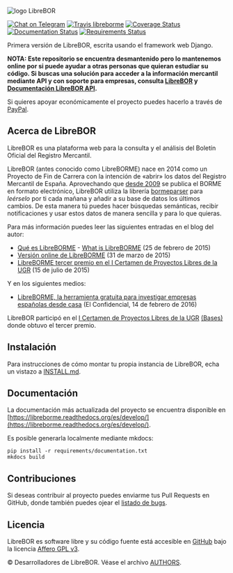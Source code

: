 ![logo LibreBOR](libreborme/static/librebor_logo.png)

[![Chat on Telegram](https://img.shields.io/badge/Únete-Telegram-2CA5E0?logo=Telegram)](https://t.me/librebor_noticias)
[![Travis libreborme](https://travis-ci.org/PabloCastellano/libreborme.svg?branch=master)](https://travis-ci.org/PabloCastellano/libreborme)
[![Coverage Status](https://coveralls.io/repos/github/PabloCastellano/libreborme/badge.svg?branch=master)](https://coveralls.io/github/PabloCastellano/libreborme?branch=master)
[![Documentation Status](https://readthedocs.org/projects/libreborme/badge/?version=latest)](https://readthedocs.org/projects/libreborme/?badge=latest)
[![Requirements Status](https://requires.io/github/PabloCastellano/libreborme/requirements.svg?branch=master)](https://requires.io/github/PabloCastellano/libreborme/requirements/?branch=master)

Primera versión de LibreBOR, escrita usando el framework web Django.

**NOTA: Este repositorio se encuentra desmantenido pero lo mantenemos online por si puede ayudar a otras personas que quieran estudiar su código.
Si buscas una solución para acceder a la información mercantil mediante API y con soporte para empresas,
consulta [LibreBOR](https://librebor.me) y [Documentación LibreBOR API](https://docs.librebor.me/).**

Si quieres apoyar económicamente el proyecto puedes hacerlo a través de [PayPal](http://librebor.me/donar).

Acerca de LibreBOR
------------------

LibreBOR es una plataforma web para la consulta y el análisis del Boletín Oficial del Registro Mercantil.

LibreBOR (antes conocido como LibreBORME) nace en 2014 como un Proyecto de Fin de Carrera con la intención de «abrir» los datos del Registro Mercantil de España.
Aprovechando que [desde 2009](https://elpais.com/diario/2008/01/03/ciberpais/1199330666_850215.html)
se publica el BORME en formato electrónico, LibreBOR utiliza la librería [bormeparser](https://github.com/PabloCastellano/bormeparser/)
para *leérselo* por ti cada mañana y añadir a su base de datos los últimos cambios. De esta manera tú puedes hacer búsquedas semánticas,
recibir notificaciones y usar estos datos de manera sencilla y para lo que quieras.

Para más información puedes leer las siguientes entradas en el blog del autor:
- [Qué es LibreBORME](https://pablog.me/blog/2015/02/que-es-libreborme/) - [What is LibreBORME](https://pablog.me/que-es-libreborme-en.html) (25 de febrero de 2015)
- [Versión online de LibreBORME](https://pablog.me/blog/2015/03/version-online-de-libreborme/) (31 de marzo de 2015)
- [LibreBORME tercer premio en el I Certamen de Proyectos Libres de la UGR](https://pablog.me/blog/2015/07/libreborme-tercer-premio-en-el-i-certamen-de-proyectos-libres-de-la-ugr/) (15 de julio de 2015)

Y en los siguientes medios:
- [LibreBORME, la herramienta gratuita para investigar empresas españolas desde casa](https://www.elconfidencial.com/tecnologia/2016-02-14/libreborme-la-herramienta-gratuita-para-investigar-empresas-espanolas-desde-casa_1151596/) (El Confidencial, 14 de febrero de 2016)

LibreBOR participó en el [I Certamen de Proyectos Libres de la UGR](http://osl.ugr.es/2014/09/26/premios-a-proyectos-libres-de-la-ugr/) [(Bases)](http://osl.ugr.es/bases-de-los-premios-a-proyectos-libres-de-la-ugr/) donde obtuvo el tercer premio.

Instalación
-----------

Para instrucciones de cómo montar tu propia instancia de LibreBOR, echa un vistazo a [INSTALL.md](INSTALL.md).

Documentación
-------------

La documentación más actualizada del proyecto se encuentra disponible en [https://libreborme.readthedocs.org/es/develop/](https://libreborme.readthedocs.org/es/develop/).

Es posible generarla localmente mediante mkdocs:

    pip install -r requirements/documentation.txt
    mkdocs build

Contribuciones
--------------

Si deseas contribuir al proyecto puedes enviarme tus Pull Requests en GitHub, donde también
puedes ojear el [listado de bugs](https://github.com/PabloCastellano/libreborme/issues).

Licencia
--------

LibreBOR es software libre y su código fuente está accesible en [GitHub](https://github.com/PabloCastellano/libreborme) bajo la licencia [Affero GPL v3](https://www.gnu.org/licenses/agpl-3.0.html).

© Desarrolladores de LibreBOR. Véase el archivo [AUTHORS](AUTHORS).
